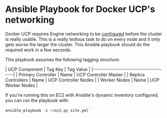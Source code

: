 # Ansible Playbook for Docker UCP's networking

Docker UCP requires Engine networking to be [configured](https://docs.docker.com/ucp/networking/) before the cluster is really usable. This is a really tedious task to do on every node and it only gets worse the larger the cluster. This Ansible playbook should do the required work in a few seconds.

This playbook assumes the following tagging structure:

| UCP Component | Tag Key | Tag Value |
|--------------------------------------|
| Primary Controller | Name | UCP Controller Master |
| Replica Controllers | Name | UCP Controller Nodes |
| Worker Nodes | Name | UCP Worker Nodes |

If you're running this on EC2 with Ansible's dynamic inventory configured, you can run the playbook with:

`ansible-playbook -i ~/ec2.py site.yml`
`
